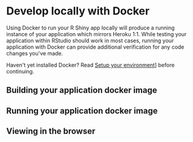 # Develop locally with Docker

Using Docker to run your R Shiny app locally will produce a running instance of your application which mirrors Heroku 1:1. While testing your application within RStudio should work in most cases, running your application with Docker can provide additional verification for any code changes you've made.

Haven't yet installed Docker? Read [Setup your environment](deploy/SetupEnvironment.md)] before continuing.

## Building your application docker image

## Running your application docker image

## Viewing in the browser
